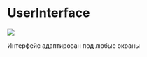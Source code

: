 UserInterface
=============

<img src="Recorder/interface.gif" />
 
 Интерфейс адаптирован под любые экраны
